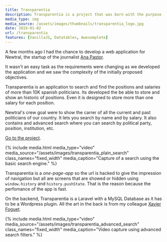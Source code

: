 ```yaml
---
title: Transparentia
description: Transparentia is a project that was born with the purpose of helping to answer questions that you usually ask about how many politicians are there in Spain, what are their salaries, etc.
media_type: img
media_source: /assets/images/thumbnails/transparentia_logo.jpg
date: 2019-01-02
url: /transparentia
features: [VanillaJS, Datatables, Awesomplete]
---
```


A few months ago I had the chance to develop a web application for Newtral, the startup of the journalist [Ana Pastor](https://twitter.com/_anapastor_).

It wasn't an easy task as the requirements were changing as we developed the application and we saw the complexity of the initially proposed objectives.

Transparentia is an application to search and find the positions and salaries of more than 10K spanish politicians. Its developed the be able to store and show an historic of positions. Even it is designed to store more than one salary for each position.

Newtral's crew goal were to show the carrer of all the current and past politicians of our country. It lets you search by name and by salary. It also contains and advanced search where you can search by political party, position, institution, etc.

[Go to the project](https://newtral.es/transparentia/).

{% include media.html media_type="video"
media_source="/assets/images/transparentia_plain_search" class_names="fixed_width" media_caption="Capture of a search using the basic search engine." %}

Transparentia is a _one-page-app_ so the url is hacked to give the impression of navigation but all are screens that are showed or hidden using `window.history` and `history.pushState`. That is the reason because the perfomance of the app is fast.

On the backend, Transparentia is a Laravel with a MySQL Database as it has to be a Wordpress plugin. All the art in the back is from my colleague [Xavier Foguet](https://twitter.com/XavierFoguet).

{% include media.html media_type="video"
media_source="/assets/images/transparentia_advanced_search" class_names="fixed_width" media_caption="Video capture using advanced search filters." %}

